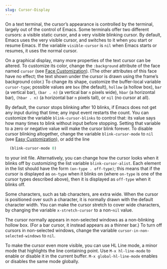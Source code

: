 ```yaml
---
slug: Cursor-Display
---
```


On a text terminal, the cursor’s appearance is controlled by the terminal, largely out of the control of Emacs. Some terminals offer two different cursors: a visible static cursor, and a very visible blinking cursor. By default, Emacs uses the very visible cursor, and switches to it when you start or resume Emacs. If the variable `visible-cursor` is `nil` when Emacs starts or resumes, it uses the normal cursor.

On a graphical display, many more properties of the text cursor can be altered. To customize its color, change the `:background` attribute of the face named `cursor` (see [Face Customization](Face-Customization)). (The other attributes of this face have no effect; the text shown under the cursor is drawn using the frame’s background color.) To change its shape, customize the buffer-local variable `cursor-type`; possible values are `box` (the default), `hollow` (a hollow box), `bar` (a vertical bar), `(bar . n)` (a vertical bar `n` pixels wide), `hbar` (a horizontal bar), `(hbar . n)` (a horizontal bar `n` pixels tall), or `nil` (no cursor at all).

By default, the cursor stops blinking after 10 blinks, if Emacs does not get any input during that time; any input event restarts the count. You can customize the variable `blink-cursor-blinks` to control that: its value says how many times to blink without input before stopping. Setting that variable to a zero or negative value will make the cursor blink forever. To disable cursor blinking altogether, change the variable `blink-cursor-mode` to `nil` (see [Easy Customization](Easy-Customization)), or add the line

```lisp
  (blink-cursor-mode 0)
```

to your init file. Alternatively, you can change how the cursor looks when it blinks off by customizing the list variable `blink-cursor-alist`. Each element in the list should have the form `(on-type . off-type)`; this means that if the cursor is displayed as `on-type` when it blinks on (where `on-type` is one of the cursor types described above), then it is displayed as `off-type` when it blinks off.

Some characters, such as tab characters, are extra wide. When the cursor is positioned over such a character, it is normally drawn with the default character width. You can make the cursor stretch to cover wide characters, by changing the variable `x-stretch-cursor` to a non-`nil` value.

The cursor normally appears in non-selected windows as a non-blinking hollow box. (For a bar cursor, it instead appears as a thinner bar.) To turn off cursors in non-selected windows, change the variable `cursor-in-non-selected-windows` to `nil`.

To make the cursor even more visible, you can use HL Line mode, a minor mode that highlights the line containing point. Use `M-x hl-line-mode` to enable or disable it in the current buffer. `M-x global-hl-line-mode` enables or disables the same mode globally.
